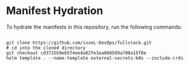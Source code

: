 
# Manifest Hydration

To hydrate the manifests in this repository, run the following commands:

```shell

git clone https://github.com/ixxeL-DevOps/fullstack.git
# cd into the cloned directory
git checkout cd3715b9eb574ee4a82fe3aa080589a700a15f8e
helm template . --name-template external-secrets-k0s --include-crds
```